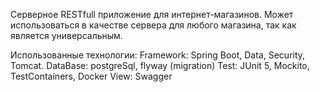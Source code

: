 Серверное RESTfull приложение для интернет-магазинов. Может использоваться в качестве сервера для любого магазина, так как является универсальным.

Использованные технологии: 
Framework: Spring Boot, Data, Security, Tomcat.
DataBase: postgreSql, flyway (migration)
Test: JUnit 5, Mockito, TestContainers, Docker
View: Swagger
